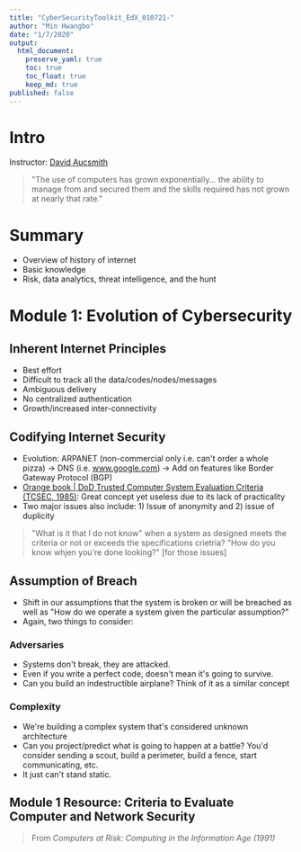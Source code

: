 ```yaml
---
title: "CyberSecurityToolkit_EdX_010721-"
author: "Min Hwangbo"
date: "1/7/2020"
output:
  html_document:
    preserve_yaml: true
    toc: true
    toc_float: true
    keep_md: true
published: false
---
```




# Intro

Instructor: [David Aucsmith](https://www.linkedin.com/in/aucsmith/)

> "The use of computers has grown exponentially... the ability to manage from and secured them and the skills required has not grown at nearly that rate."

# Summary

* Overview of history of internet
* Basic knowledge
* Risk, data analytics, threat intelligence, and the hunt

# Module 1: Evolution of Cybersecurity

## Inherent Internet Principles

* Best effort
* Difficult to track all the data/codes/nodes/messages
* Ambiguous delivery
* No centralized authentication
* Growth/increased inter-connectivity

## Codifying Internet Security

* Evolution: ARPANET (non-commercial only i.e. can't order a whole pizza) -> DNS (i.e. www.google.com) -> Add on features like Border Gateway Protocol (BGP)
* [Orange book | DoD Trusted Computer System Evaluation Criteria (TCSEC, 1985)](https://www.cs.clemson.edu/course/cpsc420/material/Evaluation/TCSEC.pdf): Great concept yet useless due to its lack of practicality
* Two major issues also include: 1) Issue of anonymity and 2) issue of duplicity

> "What is it that I do not know" when a system as designed meets the criteria or not or exceeds the specifications crietria? "How do you know whjen you're done looking?" [for those issues]

## Assumption of Breach

* Shift in our assumptions that the system is broken or will be breached as well as "How do we operate a system given the particular assumption?"
* Again, two things to consider:

### Adversaries

* Systems don't break, they are attacked.
* Even if you write a perfect code, doesn't mean it's going to survive.
* Can you build an indestructible airplane? Think of it as a similar concept

### Complexity

* We're building a complex system that's considered unknown architecture
* Can you project/predict what is going to happen at a battle? You'd consider sending a scout, build a perimeter, build a fence, start communicating, etc. 
* It just can't stand static. 

## Module 1 Resource: Criteria to Evaluate Computer and Network Security

> From *Computers at Risk: Computing in the Information Age (1991)*

